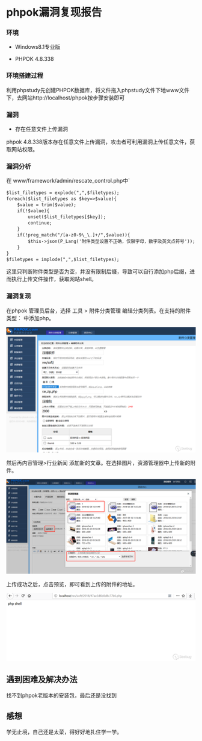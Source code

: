# phpok漏洞复现报告

### 环境

- Windows8.1专业版

- PHPOK 4.8.338

### 环境搭建过程

利用phpstudy先创建PHPOK数据库，将文件拖入phpstudy文件下地www文件下，去网站http://localhost/phpok按步骤安装即可

### 漏洞

- 存在任意文件上传漏洞

phpok 4.8.338版本存在任意文件上传漏洞，攻击者可利用漏洞上传任意文件，获取网站权限。

### 漏洞分析

在 www/framework/admin/rescate_control.php中`

```
$list_filetypes = explode(",",$filetypes);
foreach($list_filetypes as $key=>$value){
    $value = trim($value);
    if(!$value){
        unset($list_filetypes[$key]);
        continue;
    }
    if(!preg_match("/[a-z0-9\_\.]+/",$value)){
        $this->json(P_Lang('附件类型设置不正确，仅限字母，数字及英文点符号'));
    }
}
$filetypes = implode(",",$list_filetypes);
```

这里只判断附件类型是否为空，并没有限制后缀，导致可以自行添加php后缀，进而执行上传文件操作，获取网站shell。

### 漏洞复现

在phpok 管理员后台，选择 工具 > 附件分类管理 编辑分类列表。在支持的附件类型： 中添加php。 

![](截图\1519805637237-w331s.png)

然后再内容管理>行业新闻 添加新的文章。在选择图片，资源管理器中上传新的附件。

![](截图\1519805643329-w331s.png)

上传成功之后，点击预览，即可看到上传的附件的地址。

![](截图\1519805657349-w331s.png)

## 遇到困难及解决办法

找不到phpok老版本的安装包，最后还是没找到

## 感想

学无止境，自己还是太菜，得好好地扎住学一学。